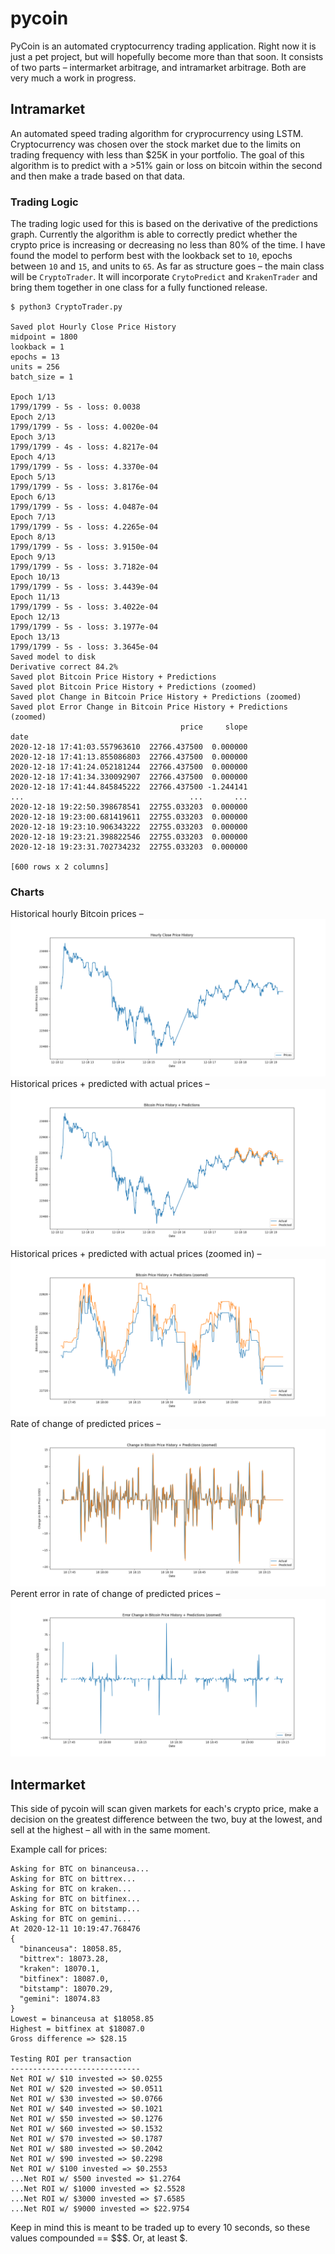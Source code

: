 # pycoin

PyCoin is an automated cryptocurrency trading application. Right now it is just a pet project, but will hopefully become more than that soon. It consists of two parts – intermarket arbitrage, and intramarket arbitrage. Both are very much a work in progress.

## Intramarket

An automated speed trading algorithm for cryprocurrency using LSTM. Cryptocurrency was chosen over the stock market due to the limits on trading frequency with less than $25K in your portfolio. The goal of this algorithm is to predict with a >51% gain or loss on bitcoin within the second and then make a trade based on that data.

### Trading Logic

The trading logic used for this is based on the derivative of the predictions graph. Currently the algorithm is able to correctly predict whether the crypto price is increasing or decreasing no less than 80% of the time. I have found the model to perform best with the lookback set to `10`, epochs between `10` and `15`, and units to `65`. As far as structure goes – the main class will be `CryptoTrader`. It will incorporate `CrytoPredict` and `KrakenTrader` and bring them together in one class for a fully functioned release.

```
$ python3 CryptoTrader.py

Saved plot Hourly Close Price History
midpoint = 1800 
lookback = 1 
epochs = 13 
units = 256 
batch_size = 1

Epoch 1/13
1799/1799 - 5s - loss: 0.0038
Epoch 2/13
1799/1799 - 5s - loss: 4.0020e-04
Epoch 3/13
1799/1799 - 4s - loss: 4.8217e-04
Epoch 4/13
1799/1799 - 5s - loss: 4.3370e-04
Epoch 5/13
1799/1799 - 5s - loss: 3.8176e-04
Epoch 6/13
1799/1799 - 5s - loss: 4.0487e-04
Epoch 7/13
1799/1799 - 5s - loss: 4.2265e-04
Epoch 8/13
1799/1799 - 5s - loss: 3.9150e-04
Epoch 9/13
1799/1799 - 5s - loss: 3.7182e-04
Epoch 10/13
1799/1799 - 5s - loss: 3.4439e-04
Epoch 11/13
1799/1799 - 5s - loss: 3.4022e-04
Epoch 12/13
1799/1799 - 5s - loss: 3.1977e-04
Epoch 13/13
1799/1799 - 5s - loss: 3.3645e-04
Saved model to disk
Derivative correct 84.2%
Saved plot Bitcoin Price History + Predictions
Saved plot Bitcoin Price History + Predictions (zoomed)
Saved plot Change in Bitcoin Price History + Predictions (zoomed)
Saved plot Error Change in Bitcoin Price History + Predictions (zoomed)
                                      price     slope
date                                                 
2020-12-18 17:41:03.557963610  22766.437500  0.000000
2020-12-18 17:41:13.855086803  22766.437500  0.000000
2020-12-18 17:41:24.052181244  22766.437500  0.000000
2020-12-18 17:41:34.330092907  22766.437500  0.000000
2020-12-18 17:41:44.845845222  22766.437500 -1.244141
...                                     ...       ...
2020-12-18 19:22:50.398678541  22755.033203  0.000000
2020-12-18 19:23:00.681419611  22755.033203  0.000000
2020-12-18 19:23:10.906343222  22755.033203  0.000000
2020-12-18 19:23:21.398822546  22755.033203  0.000000
2020-12-18 19:23:31.702734232  22755.033203  0.000000

[600 rows x 2 columns]
```

### Charts
Historical hourly Bitcoin prices –
![Hourly prices](chart/hourly_prices.png)
Historical prices + predicted with actual prices –
![Predictions](chart/predictions.png)
Historical prices + predicted with actual prices (zoomed in) –
![Zoomed Predictions](chart/predictions_zoomed.png)
Rate of change of predicted prices –
![Slope](chart/slope.png)
Perent error in rate of change of predicted prices –
![Error](chart/error.png)

## Intermarket

This side of pycoin will scan given markets for each's crypto price, make a decision on the greatest difference between the two, buy at the lowest, and sell at the highest – all with in the same moment.

Example call for prices: 
```
Asking for BTC on binanceusa...
Asking for BTC on bittrex...
Asking for BTC on kraken...
Asking for BTC on bitfinex...
Asking for BTC on bitstamp...
Asking for BTC on gemini...
At 2020-12-11 10:19:47.768476
{
  "binanceusa": 18058.85,
  "bittrex": 18073.28,
  "kraken": 18070.1,
  "bitfinex": 18087.0,
  "bitstamp": 18070.29,
  "gemini": 18074.83
}
Lowest = binanceusa at $18058.85
Highest = bitfinex at $18087.0
Gross difference => $28.15

Testing ROI per transaction
-----------------------------
Net ROI w/ $10 invested => $0.0255
Net ROI w/ $20 invested => $0.0511
Net ROI w/ $30 invested => $0.0766
Net ROI w/ $40 invested => $0.1021
Net ROI w/ $50 invested => $0.1276
Net ROI w/ $60 invested => $0.1532
Net ROI w/ $70 invested => $0.1787
Net ROI w/ $80 invested => $0.2042
Net ROI w/ $90 invested => $0.2298
Net ROI w/ $100 invested => $0.2553
...Net ROI w/ $500 invested => $1.2764
...Net ROI w/ $1000 invested => $2.5528
...Net ROI w/ $3000 invested => $7.6585
...Net ROI w/ $9000 invested => $22.9754
```

Keep in mind this is meant to be traded up to every 10 seconds, so these values compounded == $$$. Or, at least $.